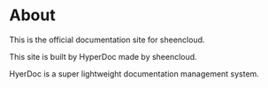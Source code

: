 # About

This is the official documentation site for sheencloud.

This site is built by HyperDoc made by sheencloud.

HyerDoc is a super lightweight documentation management system.
